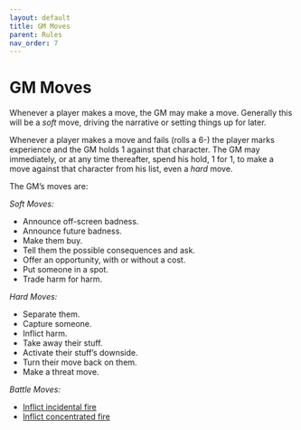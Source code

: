 ```yaml
---
layout: default
title: GM Moves
parent: Rules
nav_order: 7
---
```


# GM Moves

Whenever a player makes a move, the GM may make a move. Generally this will be a _soft_ move, driving the narrative or setting things up for later.

Whenever a player makes a move and fails (rolls a 6-) the player marks experience and the GM holds 1 against that character. The GM may immediately, or at any time thereafter, spend his hold, 1 for 1, to make a move against that character from his list, even a _hard_ move.

The GM’s moves are:

_Soft Moves:_

- Announce off-screen badness.
- Announce future badness.
- Make them buy.
- Tell them the possible consequences and ask.
- Offer an opportunity, with or without a cost.
- Put someone in a spot.
- Trade harm for harm.

_Hard Moves:_

- Separate them.
- Capture someone.
- Inflict harm.
- Take away their stuff.
- Activate their stuff’s downside.
- Turn their move back on them.
- Make a threat move.

_Battle Moves:_

- [Inflict incidental fire](/content/rules/combat.html#incidental-fire)
- [Inflict concentrated fire](/content/rules/combat.html#concentrated-fire)
